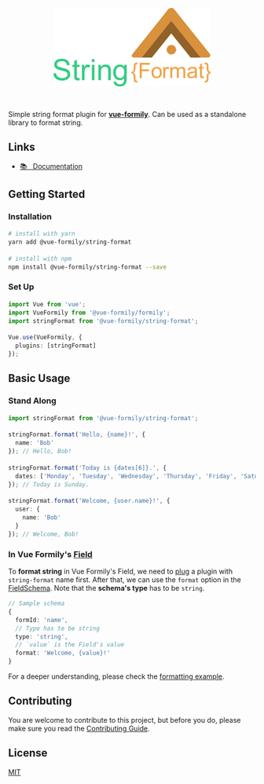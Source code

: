 <p align="center">
  <a href="https://vue-formily.netlify.app/plugins/string-format" target="_blank">
    <img width="320" src="./.github/logo.png">
  </a>
</p>
<br>

Simple string format plugin for [**vue-formily**](https://vue-formily.netlify.app). Can be used as a standalone library to format string. 

## Links
- [📚 &nbsp; Documentation](https://vue-formily.netlify.app/plugins/string-format)

## Getting Started

### Installation

```sh
# install with yarn
yarn add @vue-formily/string-format

# install with npm
npm install @vue-formily/string-format --save
```

### Set Up

```typescript
import Vue from 'vue';
import VueFormily from '@vue-formily/formily';
import stringFormat from '@vue-formily/string-format';

Vue.use(VueFormily, {
  plugins: [stringFormat]
});
```

## Basic Usage
### Stand Along
```typescript
import stringFormat from '@vue-formily/string-format';

stringFormat.format('Hello, {name}!', {
  name: 'Bob'
}); // Hello, Bob!

stringFormat.format('Today is {dates[6]}.', {
  dates: ['Monday', 'Tuesday', 'Wednesday', 'Thursday', 'Friday', 'Saturday', 'Sunday']
}); // Today is Sunday.

stringFormat.format('Welcome, {user.name}!', {
  user: {
    name: 'Bob'
  }
}); // Welcome, Bob!
```

### In Vue Formily's [Field](https://vue-formily.netlify.app/api/field)
To **format string** in Vue Formily's Field, we need to [plug](https://vue-formily.netlify.app/api/helpers#plug) a plugin with `string-format` name first. After that, we can use the `format` option in the [FieldSchema](https://vue-formily.netlify.app/api/field#constructor). Note that the **schema's type** has to be `string`.

```typescript
// Sample schema
{
  formId: 'name',
  // Type has te be string
  type: 'string',
  // `value` is the Field's value
  format: 'Welcome, {value}!'
}
```


For a deeper understanding, please check the [formatting example](https://vue-formily.netlify.app/examples/formatting).


## Contributing

You are welcome to contribute to this project, but before you do, please make sure you read the [Contributing Guide](https://github.com/vue-formily/formily/blob/main/.github/CONTRIBUTING.md).

## License

[MIT](https://github.com/vue-formily/string-format-plugin/blob/main/LICENSE)
